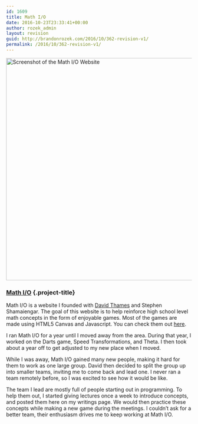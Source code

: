 ```yaml
---
id: 1609
title: Math I/O
date: 2016-10-23T23:33:41+00:00
author: rozek_admin
layout: revision
guid: http://brandonrozek.com/2016/10/362-revision-v1/
permalink: /2016/10/362-revision-v1/
---
```

<img src="https://brandonrozek.com/wp-content/uploads/2016/10/Math-I-O.png" alt="Screenshot of the Math I/O Website" width="1208" height="604" class="alignnone size-full wp-image-30" />

### [Math I/O](http://math-io.com) {.project-title}

Math I/O is a website I founded with [David Thames](http://davidcthames.com) and Stephen Shamaiengar. The goal of this website is to help reinforce high school level math concepts in the form of enjoyable games. Most of the games are made using HTML5 Canvas and Javascript. You can check them out [here](http://math-io.com/).

<!--more-->

I ran Math I/O for a year until I moved away from the area. During that year, I worked on the Darts game, Speed Transformations, and Theta. I then took about a year off to get adjusted to my new place when I moved.

While I was away, Math I/O gained many new people, making it hard for them to work as one large group. David then decided to split the group up into smaller teams, inviting me to come back and lead one. I never ran a team remotely before, so I was excited to see how it would be like.

The team I lead are mostly full of people starting out in programming. To help them out, I started giving lectures once a week to introduce concepts, and posted them here on my writings page. We would then practice these concepts while making a new game during the meetings. I couldn&#8217;t ask for a better team, their enthusiasm drives me to keep working at Math I/O.